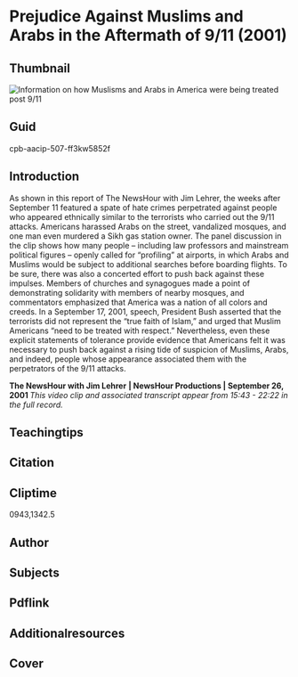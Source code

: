 # Prejudice Against Muslims and Arabs in the Aftermath of 9/11 (2001)

## Thumbnail

![Information on how Muslisms and Arabs in America were being treated post 9/11](https://s3.amazonaws.com/americanarchive.org/primary_source_sets/3_War_On_Terror.jpeg "Information on how Muslisms and Arabs in America were being treated post 9/11")


## Guid
cpb-aacip-507-ff3kw5852f

## Introduction

As shown in this report of The NewsHour with Jim Lehrer, the weeks after September 11 featured a spate of hate crimes perpetrated against people who appeared ethnically similar to the terrorists who carried out the 9/11 attacks. Americans harassed Arabs on the street, vandalized mosques, and one man even murdered a Sikh gas station owner. The panel discussion in the clip shows how many people – including law professors and mainstream political figures – openly called for “profiling” at airports, in which Arabs and Muslims would be subject to additional searches before boarding flights. To be sure, there was also a concerted effort to push back against these impulses. Members of churches and synagogues made a point of demonstrating solidarity with members of nearby mosques, and commentators emphasized that America was a nation of all colors and creeds. In a September 17, 2001, speech, President Bush asserted that the terrorists did not represent the “true faith of Islam,” and urged that Muslim Americans “need to be treated with respect.” Nevertheless, even these explicit statements of tolerance provide evidence that Americans felt it was necessary to push back against a rising tide of suspicion of Muslims, Arabs, and indeed, people whose appearance associated them with the perpetrators of the 9/11 attacks.


<b>The NewsHour with Jim Lehrer</b>
<b>| NewsHour Productions | September 26, 2001 </b>
<i>This video clip and associated transcript appear from 15:43 - 22:22 in the full record.</i>

## Teachingtips

## Citation

## Cliptime

0943,1342.5

## Author
## Subjects
## Pdflink
## Additionalresources
## Cover

